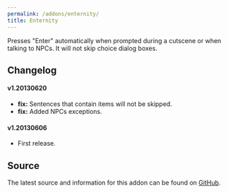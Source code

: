 ```yaml
---
permalink: /addons/enternity/
title: Enternity
---
```


Presses "Enter" automatically when prompted during a cutscene or when talking to NPCs. It will not skip choice dialog boxes.

## Changelog

#### v1.20130620
* **fix:** Sentences that contain items will not be skipped.
* **fix:** Added NPCs exceptions.

#### v1.20130606
* First release.

## Source
The latest source and information for this addon can be found on [GitHub](https://github.com/Windower/Lua/tree/live/addons/enternity).